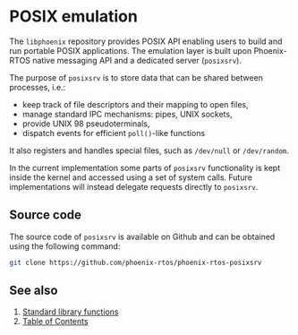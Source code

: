 # POSIX emulation

The `libphoenix` repository provides POSIX API enabling users to build and run portable POSIX applications. The
emulation layer is built upon Phoenix-RTOS native messaging API and a dedicated server (`posixsrv`).

The purpose of `posixsrv` is to store data that can be shared between processes, i.e.:

- keep track of file descriptors and their mapping to open files,
- manage standard IPC mechanisms: pipes, UNIX sockets,
- provide UNIX 98 pseudoterminals,
- dispatch events for efficient `poll()`-like functions

It also registers and handles special files, such as `/dev/null` or `/dev/random`.

In the current implementation some parts of `posixsrv` functionality is kept inside the kernel and accessed using a set
of system calls. Future implementations will instead delegate requests directly to `posixsrv`.

## Source code

The source code of `posixsrv` is available on Github and can be obtained using the following command:

```bash
git clone https://github.com/phoenix-rtos/phoenix-rtos-posixsrv
```

## See also

1. [Standard library functions](functions/README.md)
2. [Table of Contents](../README.md)
